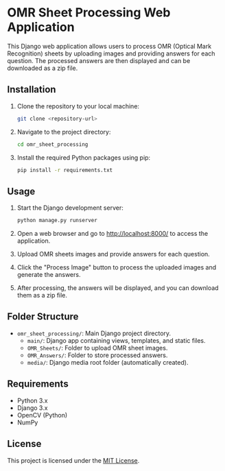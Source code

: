 # OMR Sheet Processing Web Application

This Django web application allows users to process OMR (Optical Mark Recognition) sheets by uploading images and providing answers for each question. The processed answers are then displayed and can be downloaded as a zip file.

## Installation

1. Clone the repository to your local machine:

    ```bash
    git clone <repository-url>
    ```

2. Navigate to the project directory:

    ```bash
    cd omr_sheet_processing
    ```

3. Install the required Python packages using pip:

    ```bash
    pip install -r requirements.txt
    ```

## Usage

1. Start the Django development server:

    ```bash
    python manage.py runserver
    ```

2. Open a web browser and go to [http://localhost:8000/](http://localhost:8000/) to access the application.

3. Upload OMR sheets images and provide answers for each question.

4. Click the "Process Image" button to process the uploaded images and generate the answers.

5. After processing, the answers will be displayed, and you can download them as a zip file.

## Folder Structure

- `omr_sheet_processing/`: Main Django project directory.
  - `main/`: Django app containing views, templates, and static files.
  - `OMR_Sheets/`: Folder to upload OMR sheet images.
  - `OMR_Answers/`: Folder to store processed answers.
  - `media/`: Django media root folder (automatically created).

## Requirements

- Python 3.x
- Django 3.x
- OpenCV (Python)
- NumPy

## License

This project is licensed under the [MIT License](LICENSE).
